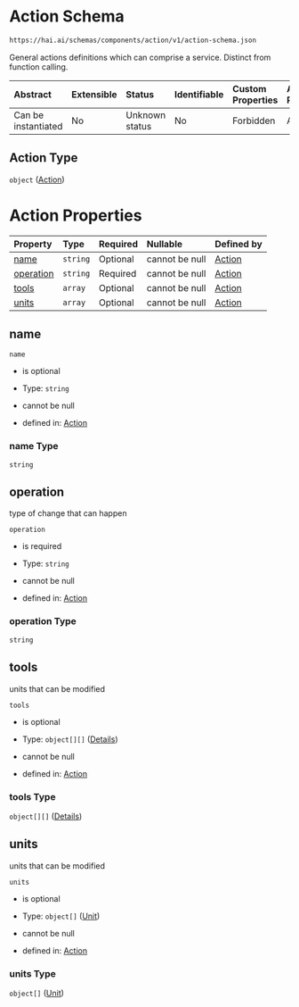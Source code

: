 # Action Schema

```txt
https://hai.ai/schemas/components/action/v1/action-schema.json
```

General actions definitions which can comprise a service. Distinct from function calling.

| Abstract            | Extensible | Status         | Identifiable | Custom Properties | Additional Properties | Access Restrictions | Defined In                                                                                         |
| :------------------ | :--------- | :------------- | :----------- | :---------------- | :-------------------- | :------------------ | :------------------------------------------------------------------------------------------------- |
| Can be instantiated | No         | Unknown status | No           | Forbidden         | Allowed               | none                | [action.schema.json](../../schemas/components/action/v1/action.schema.json "open original schema") |

## Action Type

`object` ([Action](action.md))

# Action Properties

| Property                | Type     | Required | Nullable       | Defined by                                                                                                                      |
| :---------------------- | :------- | :------- | :------------- | :------------------------------------------------------------------------------------------------------------------------------ |
| [name](#name)           | `string` | Optional | cannot be null | [Action](action-properties-name.md "https://hai.ai/schemas/components/action/v1/action-schema.json#/properties/name")           |
| [operation](#operation) | `string` | Required | cannot be null | [Action](action-properties-operation.md "https://hai.ai/schemas/components/action/v1/action-schema.json#/properties/operation") |
| [tools](#tools)         | `array`  | Optional | cannot be null | [Action](action-properties-tools.md "https://hai.ai/schemas/components/action/v1/action-schema.json#/properties/tools")         |
| [units](#units)         | `array`  | Optional | cannot be null | [Action](action-properties-units.md "https://hai.ai/schemas/components/action/v1/action-schema.json#/properties/units")         |

## name



`name`

*   is optional

*   Type: `string`

*   cannot be null

*   defined in: [Action](action-properties-name.md "https://hai.ai/schemas/components/action/v1/action-schema.json#/properties/name")

### name Type

`string`

## operation

type of change that can happen

`operation`

*   is required

*   Type: `string`

*   cannot be null

*   defined in: [Action](action-properties-operation.md "https://hai.ai/schemas/components/action/v1/action-schema.json#/properties/operation")

### operation Type

`string`

## tools

units that can be modified

`tools`

*   is optional

*   Type: `object[][]` ([Details](tool-items.md))

*   cannot be null

*   defined in: [Action](action-properties-tools.md "https://hai.ai/schemas/components/action/v1/action-schema.json#/properties/tools")

### tools Type

`object[][]` ([Details](tool-items.md))

## units

units that can be modified

`units`

*   is optional

*   Type: `object[]` ([Unit](unit.md))

*   cannot be null

*   defined in: [Action](action-properties-units.md "https://hai.ai/schemas/components/action/v1/action-schema.json#/properties/units")

### units Type

`object[]` ([Unit](unit.md))
